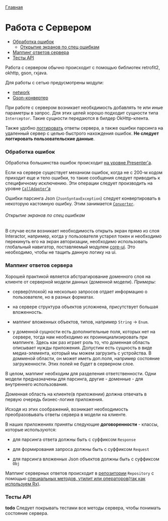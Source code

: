 [Главная](../main.md)

# Работа с Сервером

- [Обработка ошибок](#обработка-ошибок)
  - [Открытие экранов по спец ошибкам](#открытие-экранов-по-спец-ошибкам)
- [Маппинг ответов сервера](#маппинг-ответов-сервера)
- [Тесты API](#тесты-api)

Работа с сервером обычно происходит с помощью библиотек retrofit2, okhttp, gson, rxjava.

Для работы с сетью предусмотрены модули:
 * [network][network]
 * [Gson-конвертер](../../deprecated/converter-gson/lib-converter-gson/README.md)

При работе с сервером возникает необхдимость добавлять те или иные параметры
в запрос. Для этих целей хорошо подходит сущности типа `Interceptor`. Такие
сущности передаются в билдер OkHttp-клента.

Также удобно [логгировать][log] ответы сервера, а также ошибки парсинга на удаленный сервер
с целью быстрого нахождения ошибок. **Не следует логгировать пользовательские
данные**.

### Обработка ошибок

Обработка большинства ошибок происходит [на уровне Presenter'а][handle_errors_on_presenter].

Если на сервере существует механизм ошибок, когда не с 200-м кодом
приходит еще и тело ошибки, то такие сообщения следует приводить к специфичному
исключению. Эти операции следует производить на уровне [`CallAdapter`'а][call]

Ошибки парсинга Json (`JsonSyntaxException`) следует конвертировать в некоторую
кастомную ошибку. Этим занимается [`Converter`][gson_converter].

###### Открытие экранов по спец ошибкам

В случае если возникает необходимость открыть экран прямо из слоя Interactor,
например, когда у пользователя устарел токен и необходимо перекинуть его на экран
авторизации, необходимо использовать глобальный навигатор, поставляемый модулем
[core-ui][core_ui].
Это необходимо,  чтобы не тащить данную логику на ui.

### Маппинг ответов сервера

Хорошей практикой является абстрагирование доменного слоя на клиенте от
серверной модели данных (доменной модели).
*Примеры:*
* сервер(плохой) на несколько запросов отдает информацию о пользователе,
но в разных форматах.

* на сервере структура объектов усложнена, присутствует большая вложенность.

* маппинг вложенных объектов, типов, например `String` -> `Enum`.

* у доменной сущности есть дополнительные поля, которых нет на сервере,
тогда нам необходимо их проинициализировать при маппинге. Здесь как раз
играет роль то, что доменная область описывает нужды приложения. Допустим
есть сущность в виде медиа-элемента, который мы можем загрузить с устройства.
В домменой области, он может иметь доп.поля, например состояние загруженности.
Этих полей не будет в серверном слое.

В целом, маппинг необходим для разделения ответственности. Одни модели
предназначены для парсинга, другие - доменные - для внутреннего использования.

Доменная область на клиенте(в приложении) должна отвечать в первую очередь
бизнес-логике приложения.

Исходя из этих соображений, возникает необходимость преобразовывать ответы сервера
в модели на клиенте.

В наших приложениях приняты следующие **договоренности** - классы,
которые используются:

- для парсинга ответа должны быть с суффиксом `Response`

- для формирования запроса должны быть с суффиксом `Request`

- для парсинга вложенных Json объектов должны быть с суффиксом `Obj`

Маппинг серверных ответов происходит в [репозитории][interactor] `Repository` с помощью
[специальных методов, утилит или
операторов(так как используем Rx)][mapping].

### Тесты API

**todo**
Следует покрывать тестами все методы сервера, чтобы понимать состояние сервера.


[log]: ../common/logging.md
[gson_converter]: ../../deprecated/converter-gson/lib-converter-gson/
[call]: ../../deprecated/network/sample/README.md
[simple_cache]: ../../deprecated/network/lib-network/docs/usage.md
[etag]: ../../deprecated/network/lib-network/docs/etag.md
[hybrid]: ../../deprecated/network/lib-network/docs/hybrid.md
[handle_errors_on_presenter]: ../ui/presenter.md
[file_cache]: ../../filestorage/lib-filestorage/README.md
[mapping]: ../../deprecated/network/lib-network/docs/usage.md?at=dev%2FG-0.5.0
[interactor]: interactor.md
[network]: ../../deprecated/network/lib-network/docs/usage.md
[core_ui]: ../../core-ui/lib-core-ui/README.md

